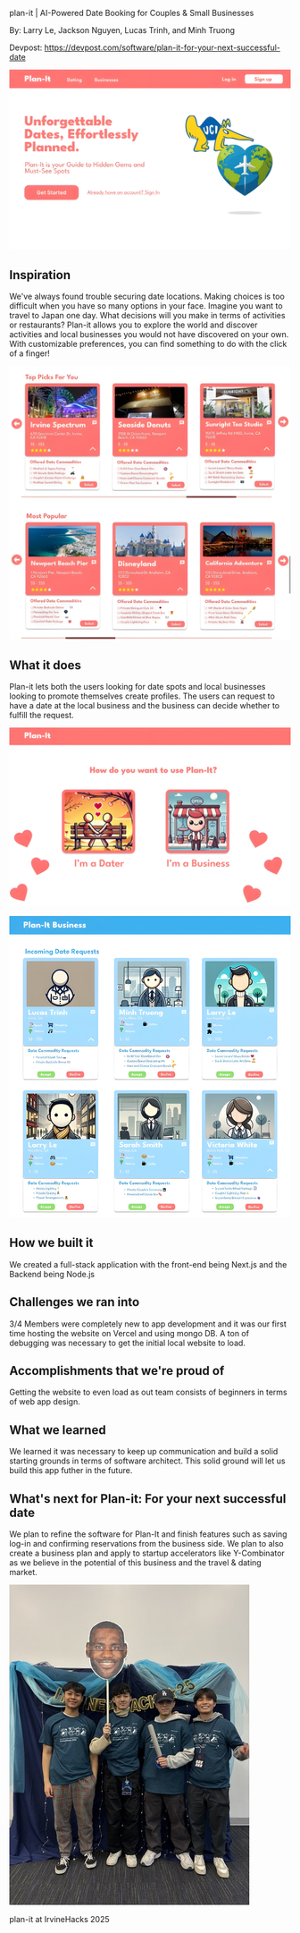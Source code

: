 plan-it | AI-Powered Date Booking for Couples & Small Businesses

By: Larry Le, Jackson Nguyen, Lucas Trinh, and Minh Truong

Devpost: https://devpost.com/software/plan-it-for-your-next-successful-date

![image_alt](https://github.com/lukietee/plan-it/blob/735ddc25640fc7b9753e97aee7409765b4ecfb94/Images/planit1%20(1).jpg)

## Inspiration
We've always found trouble securing date locations. Making choices is too difficult when you have so many options in your face. Imagine you want to travel to Japan one day. What decisions will you make in terms of activities or restaurants? Plan-it allows you to explore the world and discover activities and local businesses you would not have discovered on your own. With customizable preferences, you can find something to do with the click of a finger!

![image_alt](https://github.com/lukietee/plan-it/blob/6768ced1b8cd2cb354c3265bca4f35cc9d4f7973/Images/planit6%20(1).jpg)

## What it does
Plan-it lets both the users looking for date spots and local businesses looking to promote themselves create profiles. The users can request to have a date at the local business and the business can decide whether to fulfill the request.

![image_alt](https://github.com/lukietee/plan-it/blob/6768ced1b8cd2cb354c3265bca4f35cc9d4f7973/Images/planit2%20(1).jpg)

![image_alt](https://github.com/lukietee/plan-it/blob/6768ced1b8cd2cb354c3265bca4f35cc9d4f7973/Images/planit5%20(1).jpg)

## How we built it
We created a full-stack application with the front-end being Next.js and the Backend being Node.js

## Challenges we ran into
3/4 Members were completely new to app development and it was our first time hosting the website on Vercel and using mongo DB. A ton of debugging was necessary to get the initial local website to load.

## Accomplishments that we're proud of
Getting the website to even load as out team consists of beginners in terms of web app design.

## What we learned
We learned it was necessary to keep up communication and build a solid starting grounds in terms of software architect. This solid ground will let us build this app futher in the future.

## What's next for Plan-it: For your next successful date
We plan to refine the software for Plan-It and finish features such as saving log-in and confirming reservations from the business side. We plan to also create a business plan and apply to startup accelerators like Y-Combinator as we believe in the potential of this business and the travel & dating market.

![image_alt](https://github.com/lukietee/plan-it/blob/6768ced1b8cd2cb354c3265bca4f35cc9d4f7973/Images/planit7.jpg)

plan-it at IrvineHacks 2025

